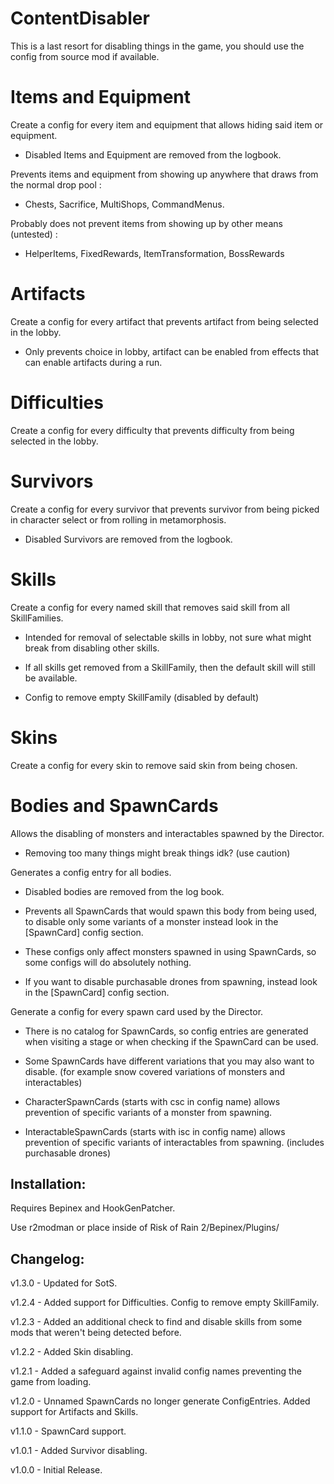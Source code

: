 # ContentDisabler

This is a last resort for disabling things in the game, you should use the config from source mod if available.

# Items and Equipment

Create a config for every item and equipment that allows hiding said item or equipment.

- Disabled Items and Equipment are removed from the logbook.

Prevents items and equipment from showing up anywhere that draws from the normal drop pool :

- Chests, Sacrifice, MultiShops, CommandMenus.

Probably does not prevent items from showing up by other means (untested) :

- HelperItems, FixedRewards, ItemTransformation, BossRewards

# Artifacts

Create a config for every artifact that prevents artifact from being selected in the lobby.

- Only prevents choice in lobby, artifact can be enabled from effects that can enable artifacts during a run.

# Difficulties

Create a config for every difficulty that prevents difficulty from being selected in the lobby.

# Survivors

Create a config for every survivor that prevents survivor from being picked in character select or from rolling in metamorphosis.

- Disabled Survivors are removed from the logbook.

# Skills

Create a config for every named skill that removes said skill from all SkillFamilies.

- Intended for removal of selectable skills in lobby, not sure what might break from disabling other skills.

- If all skills get removed from a SkillFamily, then the default skill will still be available.

- Config to remove empty SkillFamily (disabled by default)

# Skins

Create a config for every skin to remove said skin from being chosen.

# Bodies and SpawnCards

Allows the disabling of monsters and interactables spawned by the Director.

- Removing too many things might break things idk? (use caution)

Generates a config entry for all bodies.

- Disabled bodies are removed from the log book.

- Prevents all SpawnCards that would spawn this body from being used, to disable only some variants of a monster instead look in the [SpawnCard] config section.

- These configs only affect monsters spawned in using SpawnCards, so some configs will do absolutely nothing.

- If you want to disable purchasable drones from spawning, instead look in the [SpawnCard] config section.

Generate a config for every spawn card used by the Director.

- There is no catalog for SpawnCards, so config entries are generated when visiting a stage or when checking if the SpawnCard can be used.

- Some SpawnCards have different variations that you may also want to disable. (for example snow covered variations of monsters and interactables)

- CharacterSpawnCards (starts with csc in config name) allows prevention of specific variants of a monster from spawning.

- InteractableSpawnCards (starts with isc in config name) allows prevention of specific variants of interactables from spawning. (includes purchasable drones)

## Installation:

Requires Bepinex and HookGenPatcher.

Use r2modman or place inside of Risk of Rain 2/Bepinex/Plugins/

## Changelog:

v1.3.0 - Updated for SotS.

v1.2.4 - Added support for Difficulties. Config to remove empty SkillFamily.

v1.2.3 - Added an additional check to find and disable skills from some mods that weren't being detected before.

v1.2.2 - Added Skin disabling.

v1.2.1 - Added a safeguard against invalid config names preventing the game from loading.

v1.2.0 - Unnamed SpawnCards no longer generate ConfigEntries. Added support for Artifacts and Skills.

v1.1.0 - SpawnCard support.

v1.0.1 - Added Survivor disabling.

v1.0.0 - Initial Release.